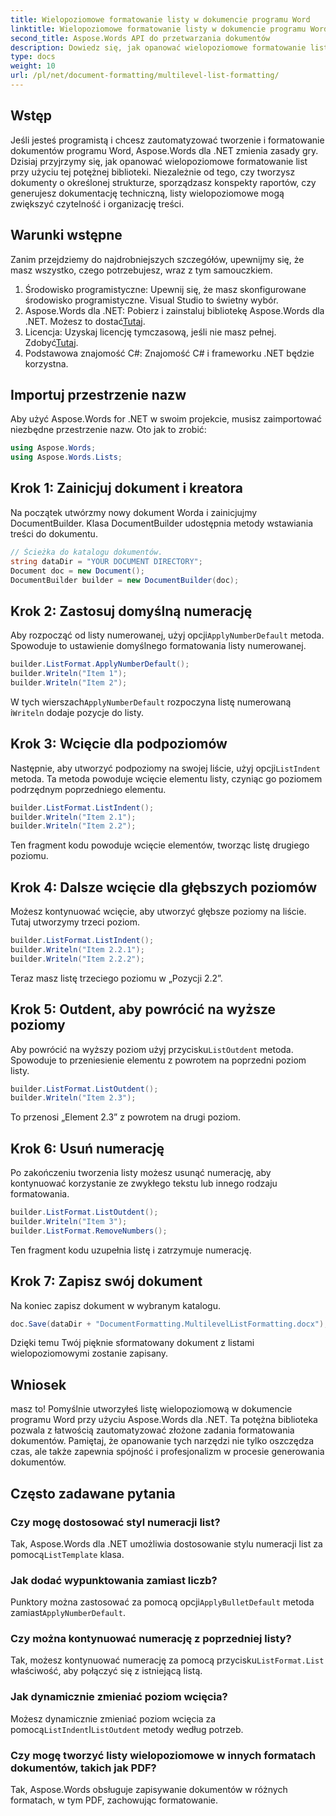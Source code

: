 ```yaml
---
title: Wielopoziomowe formatowanie listy w dokumencie programu Word
linktitle: Wielopoziomowe formatowanie listy w dokumencie programu Word
second_title: Aspose.Words API do przetwarzania dokumentów
description: Dowiedz się, jak opanować wielopoziomowe formatowanie list w dokumentach programu Word przy użyciu Aspose.Words dla .NET, korzystając z naszego przewodnika krok po kroku. Bez wysiłku ulepszaj strukturę dokumentu.
type: docs
weight: 10
url: /pl/net/document-formatting/multilevel-list-formatting/
---
```

## Wstęp

Jeśli jesteś programistą i chcesz zautomatyzować tworzenie i formatowanie dokumentów programu Word, Aspose.Words dla .NET zmienia zasady gry. Dzisiaj przyjrzymy się, jak opanować wielopoziomowe formatowanie list przy użyciu tej potężnej biblioteki. Niezależnie od tego, czy tworzysz dokumenty o określonej strukturze, sporządzasz konspekty raportów, czy generujesz dokumentację techniczną, listy wielopoziomowe mogą zwiększyć czytelność i organizację treści.

## Warunki wstępne

Zanim przejdziemy do najdrobniejszych szczegółów, upewnijmy się, że masz wszystko, czego potrzebujesz, wraz z tym samouczkiem.

1. Środowisko programistyczne: Upewnij się, że masz skonfigurowane środowisko programistyczne. Visual Studio to świetny wybór.
2.  Aspose.Words dla .NET: Pobierz i zainstaluj bibliotekę Aspose.Words dla .NET. Możesz to dostać[Tutaj](https://releases.aspose.com/words/net/).
3.  Licencja: Uzyskaj licencję tymczasową, jeśli nie masz pełnej. Zdobyć[Tutaj](https://purchase.aspose.com/temporary-license/).
4. Podstawowa znajomość C#: Znajomość C# i frameworku .NET będzie korzystna.

## Importuj przestrzenie nazw

Aby użyć Aspose.Words for .NET w swoim projekcie, musisz zaimportować niezbędne przestrzenie nazw. Oto jak to zrobić:

```csharp
using Aspose.Words;
using Aspose.Words.Lists;
```

## Krok 1: Zainicjuj dokument i kreatora

Na początek utwórzmy nowy dokument Worda i zainicjujmy DocumentBuilder. Klasa DocumentBuilder udostępnia metody wstawiania treści do dokumentu.

```csharp
// Ścieżka do katalogu dokumentów.
string dataDir = "YOUR DOCUMENT DIRECTORY";
Document doc = new Document();
DocumentBuilder builder = new DocumentBuilder(doc);
```

## Krok 2: Zastosuj domyślną numerację

 Aby rozpocząć od listy numerowanej, użyj opcji`ApplyNumberDefault` metoda. Spowoduje to ustawienie domyślnego formatowania listy numerowanej.

```csharp
builder.ListFormat.ApplyNumberDefault();
builder.Writeln("Item 1");
builder.Writeln("Item 2");
```

 W tych wierszach`ApplyNumberDefault` rozpoczyna listę numerowaną i`Writeln` dodaje pozycje do listy.

## Krok 3: Wcięcie dla podpoziomów

 Następnie, aby utworzyć podpoziomy na swojej liście, użyj opcji`ListIndent` metoda. Ta metoda powoduje wcięcie elementu listy, czyniąc go poziomem podrzędnym poprzedniego elementu.

```csharp
builder.ListFormat.ListIndent();
builder.Writeln("Item 2.1");
builder.Writeln("Item 2.2");
```

Ten fragment kodu powoduje wcięcie elementów, tworząc listę drugiego poziomu.

## Krok 4: Dalsze wcięcie dla głębszych poziomów

Możesz kontynuować wcięcie, aby utworzyć głębsze poziomy na liście. Tutaj utworzymy trzeci poziom.

```csharp
builder.ListFormat.ListIndent();
builder.Writeln("Item 2.2.1");
builder.Writeln("Item 2.2.2");
```

Teraz masz listę trzeciego poziomu w „Pozycji 2.2”.

## Krok 5: Outdent, aby powrócić na wyższe poziomy

 Aby powrócić na wyższy poziom użyj przycisku`ListOutdent` metoda. Spowoduje to przeniesienie elementu z powrotem na poprzedni poziom listy.

```csharp
builder.ListFormat.ListOutdent();
builder.Writeln("Item 2.3");
```

To przenosi „Element 2.3” z powrotem na drugi poziom.

## Krok 6: Usuń numerację

Po zakończeniu tworzenia listy możesz usunąć numerację, aby kontynuować korzystanie ze zwykłego tekstu lub innego rodzaju formatowania.

```csharp
builder.ListFormat.ListOutdent();
builder.Writeln("Item 3");
builder.ListFormat.RemoveNumbers();
```

Ten fragment kodu uzupełnia listę i zatrzymuje numerację.

## Krok 7: Zapisz swój dokument

Na koniec zapisz dokument w wybranym katalogu.

```csharp
doc.Save(dataDir + "DocumentFormatting.MultilevelListFormatting.docx");
```

Dzięki temu Twój pięknie sformatowany dokument z listami wielopoziomowymi zostanie zapisany.

## Wniosek

masz to! Pomyślnie utworzyłeś listę wielopoziomową w dokumencie programu Word przy użyciu Aspose.Words dla .NET. Ta potężna biblioteka pozwala z łatwością zautomatyzować złożone zadania formatowania dokumentów. Pamiętaj, że opanowanie tych narzędzi nie tylko oszczędza czas, ale także zapewnia spójność i profesjonalizm w procesie generowania dokumentów.

## Często zadawane pytania

### Czy mogę dostosować styl numeracji list?
 Tak, Aspose.Words dla .NET umożliwia dostosowanie stylu numeracji list za pomocą`ListTemplate` klasa.

### Jak dodać wypunktowania zamiast liczb?
 Punktory można zastosować za pomocą opcji`ApplyBulletDefault` metoda zamiast`ApplyNumberDefault`.

### Czy można kontynuować numerację z poprzedniej listy?
 Tak, możesz kontynuować numerację za pomocą przycisku`ListFormat.List` właściwość, aby połączyć się z istniejącą listą.

### Jak dynamicznie zmieniać poziom wcięcia?
 Możesz dynamicznie zmieniać poziom wcięcia za pomocą`ListIndent`I`ListOutdent` metody według potrzeb.

### Czy mogę tworzyć listy wielopoziomowe w innych formatach dokumentów, takich jak PDF?
Tak, Aspose.Words obsługuje zapisywanie dokumentów w różnych formatach, w tym PDF, zachowując formatowanie.
